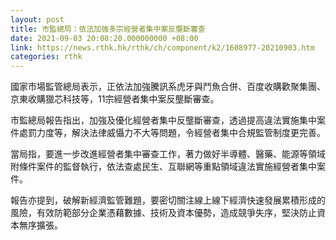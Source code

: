 ```yaml
---
layout: post
title: 市監總局：依法加強多宗經營者集中案反壟斷審查
date: 2021-09-03 20:08:20.000000000 +08:00
link: https://news.rthk.hk/rthk/ch/component/k2/1608977-20210903.htm
categories: rthk
---
```


國家市場監管總局表示，正依法加強騰訊系虎牙與鬥魚合併、百度收購歡聚集團、京東收購獵芯科技等，11宗經營者集中案反壟斷審查。

市監總局報告指出，加強及優化經營者集中反壟斷審查，透過提高違法實施集中案件處罰力度等，解決法律威懾力不大等問題，令經營者集中合規監管制度更完善。

當局指，要進一步改進經營者集中審查工作，著力做好半導體、醫藥、能源等領域附條件案件的監督執行，依法查處民生、互聯網等重點領域違法實施經營者集中案件。

報告亦提到，破解新經濟監管難題，要密切關注線上線下經濟快速發展累積形成的風險，有效防範部分企業憑藉數據、技術及資本優勢，造成競爭失序，堅決防止資本無序擴張。

